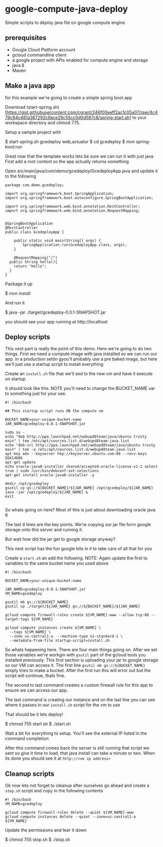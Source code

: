 # google-compute-java-deploy
Simple scripts to deploy java file on google compute engine

## prerequisites
- Google Cloud Platform account
- gcloud commandline client
- a google project with APIs enabled for compute engine and storage
- java 8
- Maven

## Make a java app
for this example we're going to create a simple spring boot app

Download (start-spring.sh)[https://gist.githubusercontent.com/cgrant/246f00eeff2ac1c05a07/raw/4c479c84c481a367292c9ace29c55cc0d0d587c8/spring-start.sh] to your workspace directory and chmod 775.

Setup a sample project with

  $ start-spring.sh gcedeploy web,actuator
  $ cd gcedeploy
  $ mvn spring-boot:run

Great now that the template works lets be sure we can run it with just java
First add a root context so the app actually returns something

Open src/main/java/com/demo/gcedeploy/GcedeployApp.java and update it to the following

```
package com.demo.gcedeploy;

import org.springframework.boot.SpringApplication;
import org.springframework.boot.autoconfigure.SpringBootApplication;

import org.springframework.web.bind.annotation.RestController;
import org.springframework.web.bind.annotation.RequestMapping;


@SpringBootApplication
@RestController
public class GcedeployApp {

	public static void main(String[] args) {
		SpringApplication.run(GcedeployApp.class, args);
	}

	@RequestMapping("/")
  public String hello(){
  	return "hello";
  }
}

```

Package it up

  $ mvn install

And run it

  $ java -jar ./target/gcedeploy-0.0.1-SNAPSHOT.jar

  you should see your app running at http://localhost

## Deploy scripts

This next part is really the point of this demo. Here we're going to do two things. First we need a compute image with java installed so we can run our app. In a production settin gyou'll probably use a pre baked image, but here we'll just use a startup script to install everything

Create an ``install.sh`` file that we'll sed to the new vm and have it execute on startup

It should look like this.
NOTE you'll need to change the BUCKET_NAME var to something just for your use.  

```
#! /bin/bash

## This startup script runs ON the compute vm

BUCKET_NAME=your-unique-bucket-name
JAR_NAME=gcedeploy-0.0.1-SNAPSHOT.jar

sudo su -
echo "deb http://ppa.launchpad.net/webupd8team/java/ubuntu trusty main" | tee /etc/apt/sources.list.d/webupd8team-java.list
echo "deb-src http://ppa.launchpad.net/webupd8team/java/ubuntu trusty main" | tee -a /etc/apt/sources.list.d/webupd8team-java.list
apt-key adv --keyserver hkp://keyserver.ubuntu.com:80 --recv-keys EEA14886
apt-get update
echo oracle-java8-installer shared/accepted-oracle-license-v1-1 select true | sudo /usr/bin/debconf-set-selections
apt-get install oracle-java8-installer -y

mkdir /opt/gcedeploy
gsutil cp gs://${BUCKET_NAME}/${JAR_NAME} /opt/gcedeploy/${JAR_NAME}
java -jar /opt/gcedeploy/${JAR_NAME} &
exit


```
So whats going on here? Most of this is just about downloading oracle java 8

The last 4 lines are the key points. We're copying our jar file form google storage onto this server and running it.

But wait how did the jar get to google storage anyway?

This next script has the fun google bits in it to take care of all that for you

Create a ``start.sh`` an add the following.
NOTE: Again update the first to variables to the same bucket name you used above

```
#! /bin/bash

BUCKET_NAME=your-unique-bucket-name

JAR_NAME=gcedeploy-0.0.1-SNAPSHOT.jar
VM_NAME=gcedeploy

gsutil mb gs://${BUCKET_NAME}
gsutil cp ./target/${JAR_NAME} gs://${BUCKET_NAME}/${JAR_NAME}

gcloud compute firewall-rules create ${VM_NAME}-www --allow tcp:80 --target-tags ${VM_NAME}

gcloud compute instances create ${VM_NAME} \
  --tags ${VM_NAME} \
  --zone us-central1-a  --machine-type n1-standard-1 \
  --metadata-from-file startup-script=install.sh

```

So whats happening here. There are four main things going on. After we set those variables we're workgin with ``gsutil`` part of the gcloud tools you installed previously. This first section is uploading your jar to google storage so our VM can access it. The first line ``gsutil mb gs://${BUCKET_NAME}`` simply tries to make a bucket. After the first run this will error out but the script will continue, thats fine.

The second to last command creates a custom firewall rule for this app to ensure we can access our app.

The last command is creating our instance and on the last line you can see where it passes in our ``install.sh`` script for the vm to use

That should be it lets deploy!

  $ chmod 755 start.sh
  $ ./start.sh

Wait a bit for everything to setup. You'll see the external IP listed in the command completion

After this command comes back the server is still running that script we sent so give it time to load, that java install can take a minute or two. When its done you should see it at ``http://<vm ip address>``

## Cleanup scripts

Ok now lets not forget to cleanup after ourselves go ahead and create a ``stop.sh`` script and copy in the following contents

```
#! /bin/bash
VM_NAME=gcedeploy

gcloud compute firewall-rules delete --quiet ${VM_NAME}-www
gcloud compute instances delete --quiet --zone=us-central1-a ${VM_NAME}

```

Update the permissions and tear it down

  $ chmod 755 stop.sh
  $ ./stop.sh
